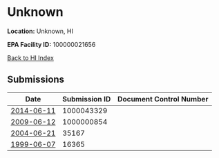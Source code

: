# Unknown

**Location:** Unknown, HI

**EPA Facility ID:** 100000021656

[Back to HI Index](../../index.md)

## Submissions

| Date | Submission ID | Document Control Number |
|------|--------------|-------------------------|
| [2014-06-11](submissions/1000043329.md) | 1000043329 |  |
| [2009-06-12](submissions/1000000854.md) | 1000000854 |  |
| [2004-06-21](submissions/35167.md) | 35167 |  |
| [1999-06-07](submissions/16365.md) | 16365 |  |
